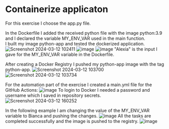 #  Containerize applicaton

For this exercise I choose the app.py file.

In the Dockerfile I added the received python file with the image python:3.9 and I declared the variable MY_ENV_VAR used in the main function.\
I built my image python-app and tested the dockerized application.
![Screenshot 2024-03-12 102411](https://github.com/biancaradulescu28/Docker_ex/assets/92685311/ef5ed69d-a25d-4f80-8c09-9f3c80189d99)
![image](https://github.com/biancaradulescu28/Docker_ex/assets/92685311/c17c343b-ffdc-452e-a51e-dfa18fae5d0d)
![image](https://github.com/biancaradulescu28/Docker_ex/assets/92685311/75d68640-7c0d-4eed-ba9c-c4c061ccd382)
"Alexia" is the input I gave for the MY_ENV_VAR variable in the Dockerfile.

After creating a Docker Registry I pushed my python-app image with the tag python-app.
![Screenshot 2024-03-12 103700](https://github.com/biancaradulescu28/Docker_ex/assets/92685311/58e54a6d-7d57-40e3-99e4-dfc7a3b0adbb)
![Screenshot 2024-03-12 103734](https://github.com/biancaradulescu28/Docker_ex/assets/92685311/1202d464-c995-4f87-949d-357626a47301)

For the automation part of the exercise I created a main.yml file for the GitHub Actions:
![image](https://github.com/biancaradulescu28/Docker_ex/assets/92685311/8fdf1180-ba5c-4bc0-a528-505855904235)
To login to Docker I needed a password and username which I saved in repository secrets.
![Screenshot 2024-03-12 160252](https://github.com/biancaradulescu28/Docker_ex/assets/92685311/349005e7-8efa-4bdf-aaf1-9bd66fb4e4c3)

In the following example I am changing the value of the MY_ENV_VAR variable to Bianca and pushing the changes.
![image](https://github.com/biancaradulescu28/Docker_ex/assets/92685311/5eab22bd-3573-43d8-8e5b-89aebf8dbf70)
All the tasks are completed successfully and the image is pushed to the registry.
![image](https://github.com/biancaradulescu28/Docker_ex/assets/92685311/5d40c572-eb64-420b-84b0-dbf020b143ce)











